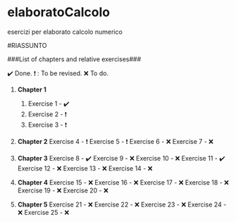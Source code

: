# elaboratoCalcolo
esercizi per elaborato calcolo numerico

#RIASSUNTO 

###List of chapters and relative exercises###

:heavy_check_mark: Done.
:heavy_exclamation_mark: : To be revised.
:x: To do.

1. **Chapter 1**
    1. Exercise 1 - :heavy_check_mark:
    1. Exercise 2 - :heavy_exclamation_mark:
    1. Exercise 3 - :heavy_exclamation_mark:


2. **Chapter 2**
    Exercise 4 - :heavy_exclamation_mark:
    Exercise 5 - :heavy_exclamation_mark:
    Exercise 6 - :x:
    Exercise 7 - :x:

3. **Chapter 3**
    Exercise 8 - :heavy_check_mark:
    Exercise 9 - :x:
    Exercise 10 - :x:
    Exercise 11 - :heavy_check_mark:
    Exercise 12 - :x:
    Exercise 13 - :x:
    Exercise 14 - :x:

4. **Chapter 4**
    Exercise 15 - :x:
    Exercise 16 - :x:
    Exercise 17 - :x:
    Exercise 18 - :x:
    Exercise 19 - :x:
    Exercise 20 - :x:


5. **Chapter 5**
     Exercise 21 - :x:
     Exercise 22 - :x:
     Exercise 23 - :x:
     Exercise 24 - :x:
     Exercise 25 - :x:
   
